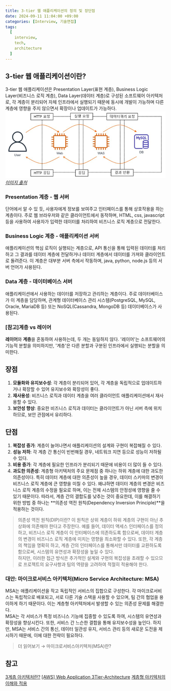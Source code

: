 ```yaml
---
title: 3-tier 웹 애플리케이션의 정의 및 장단점
date: 2024-09-11 11:04:00 +09:00
categories: [Interview, 기술면접]
tags:
  [
    interview,
    tech,
    architecture
  ]
---
```

## 3-tier 웹 애플리케이션이란?
3-tier 웹 애플리케이션은 Presentation Layer(표현 계층), Business Logic Layer(비즈니스 로직 계층), Data Layer(데이터 계층)로 구성된 소프트웨어 아키텍처로, 각 계층이 분리되어 자체 인프라에서 실행되기 때문에 동시에 개발이 가능하며 다른 계층에 영향을 주지 않으면서 확장이나 업데이트가 가능하다. 
![img](/assets/img/blog/blog-2024-09-11-1315.jpg)*[이미지 출처](https://blog.kyobodts.co.kr/2022/01/26/aws-web-application-3tier-architecture/)*

### Presentation 계층 - 웹 서버
단어에서 알 수 있 듯, 사용자에게 정보를 보여주고 인터페이스를 통해 상호작용을 하는 계층이다. 주로 웹 브라우저와 같은 클라이언트에서 동작하며, HTML, css, javascript 등을 사용하여 사용자가 입력한 데이터를 처리하여 비즈니스 로직 계층으로 전달한다. 

### Business Logic 계층 - 애플리케이션 서버
애플리케이션의 핵심 로직이 실행되는 계층으로, API 통신을 통해 입력된 데이터를 처리하고 그 결과를 데이터 계층에 전달하거나 데이터 계층에서 데이터를 가져와 클라이언트로 돌려준다. 이 계층은 대부분 서버 측에서 작동하며, java, python, node.js 등의 서버 언어가 사용된다. 

### Data 계층 - 데이터베이스 서버
애플리케이션에서 사용하는 데이터를 저장하고 관리하는 계층이다. 주로 데이터베이스가 이 계층을 담당하며, 관계형 데이터베이스 관리 시스템(PostgreSQL, MySQL, Oracle, MariaDB 등) 또는 NoSQL(Cassandra, MongoDB 등) 데이터베이스가 사용된다. 

### [참고]계층 vs 레이어
**레이어**와 **계층**을 혼동하여 사용하는데, 두 개는 동일하지 않다. '레이어'는 소프트웨어의 기능적 분할을 의미하지만, '계층'은 다른 분할과 구분된 인프라에서 실행되는 분할을 의미한다. 

## 장점
1. **모듈화와 유지보수성**: 각 계층이 분리되어 있어, 각 계층을 독립적으로 업데이트하거나 확장할 수 있어 유지보수와 확장성이 좋다. 
2. **재사용성**: 비즈니스 로직과 데이터 계층을 여러 클라이언트 애플리케이션에서 재사용할 수 있다. 
3. **보안성 향상**: 중요한 비즈니스 로직과 데이터는 클라이언트가 아닌 서버 측에 위치하므로, 보안 관점에서 유리하다. 

## 단점
1. **복잡성 증가**: 계층이 늘어나면서 애플리케이션의 설계와 구현이 복잡해질 수 있다.  
2. **성능 저하**: 각 계층 간 통신이 빈번해질 경우, 네트워크 지연 등으로 성능이 저하될 수 있다. 
3. **비용 증가**: 각 계층에 필요한 인프라가 분리되기 때문에 비용이 더 많이 들 수 있다. 
4. **과도한 의존성**: 계층형 아키텍처의 주요 문제점 중 하나는 하위 계층에 대한 과도한 의존성이다. 특히 데이터 계층에 대한 의존성이 높을 경우, 데이터 스키마의 변경이 비즈니스 로직 계층에 큰 영향을 미칠 수 있다. 왜냐하면 데이터 계층의 변경은 비즈니스 로직 계층의 수정을 필요로 하며, 이는 전체 시스템의 안정성에 영향을 줄 수 있기 때문이다. 따라서, 계층 간의 결합도를 낮추는 것이 중요한데, 이를 해결하기 위한 방법 중 하나는 **의존성 역전 원칙(Dependency Inversion Principle)**을 적용하는 것이다. 
> 의존성 역전 원칙(DIP)이란?
이 원칙은 상위 계층이 하위 계층의 구현이 아닌 추상화에 의존해야 한다고 주장한다. 예를 들어, 데이터 액세스 인터페이스를 정의하고, 비즈니스 로직 계층이 이 인터페이스에 의존하도록 함으로써, 데이터 계층의 변경이 비즈니스 로직 계층에 미치는 영향을 최소화할 수 있다. 
또한, 각 계층의 책임을 명확히 하고, 계층 간의 인터페이스를 통해서만 데이터를 교환하도록 함으로써, 시스템의 유연성과 확장성을 높일 수 있다.  
하지만, 이러한 접근 방식은 추가적인 설계와 구현의 복잡성을 초래할 수 있으므로 프로젝트의 요구사항과 팀의 역량을 고려하여 적절히 적용해야 한다.  

### 대안: 마이크로서비스 아키텍처(Micro Service Architecture: MSA)
MSA는 애플리케이션을 작고 독립적인 서비스의 집합으로 구성한다. 각 마이크로서비스는 독립적으로 배포되고, 서로 다른 기술 스택을 사용할 수 있으며, 팀 간의 협업을 용이하게 하기 때문이다. 이는 계층형 아키텍처에서 발생할 수 있는 의존성 문제를 해결한다.  
MSA는 각 서비스가 특정 비즈니스 기능에 집중할 수 있도록 하여, 시스템의 유연성과 확장성을 향상시킨다. 또한, 서비스 간 느슨한 결합을 통해 유지보수성을 높인다. 
하지만, MSA는 서비스 간의 통신, 데이터 일관성 유지, 서비스 관리 등의 새로운 도전을 제시하기 때문에, 이에 대한 전략이 필요하다. 
> 더 읽어보기 &rarr; 마이크로서비스아키텍처(MSA)란?
## 참고
[3계층 아키텍처란?](https://www.ibm.com/kr-ko/topics/three-tier-architecture)
[[AWS] Web Application 3Tier-Architecture](https://blog.kyobodts.co.kr/2022/01/26/aws-web-application-3tier-architecture/)
[계층형 아키텍처의 이해와 적용](https://f-lab.kr/insight/understanding-layered-architecture?gad_source=1&gclid=CjwKCAjw3P-2BhAEEiwA3yPhwJ5yC0Hf-ZayU7OmD-eRXUihA6qeWLgR54grw2Lfq1ZGa1SaMCXnghoCICoQAvD_BwE)
